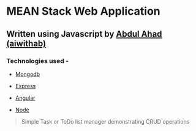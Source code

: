 
# MEAN Stack Web Application

## Written using Javascript by [Abdul Ahad (aiwithab)](https://twitter.com/aiwithab)

### Technologies used -

* [Mongodb](https://www.mongodb.com/)

* [Express](https://expressjs.com/)

* [Angular](https://angular.io/)

* [Node](https://nodejs.org/en/)

> Simple Task or ToDo list manager demonstrating CRUD operations
